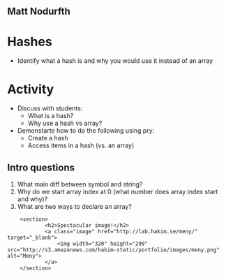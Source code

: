 <!-- ![General Assembly](images/ga.png) -->

## Matt Nodurfth



# Hashes
  * Identify what a hash is and why you would use it instead of an array

# Activity
* Discuss with students:
	* What is a hash?
	* Why use a hash vs array?
* Demonstarte how to do the following using pry:
	* Create a hash
	* Access items in a hash (vs. an array)   



## Intro questions
   1. What main diff between symbol and string?
   2. Why do we start array index at 0 (what number does array index start and why)?
   3. What are two ways to declare an array? 



```
	<section>
			<h2>Spectacular image!</h2>
			<a class="image" href="http://lab.hakim.se/meny/" target="_blank">
				<img width="320" height="299" src="http://s3.amazonaws.com/hakim-static/portfolio/images/meny.png" alt="Meny">
			</a>
	</section>
```